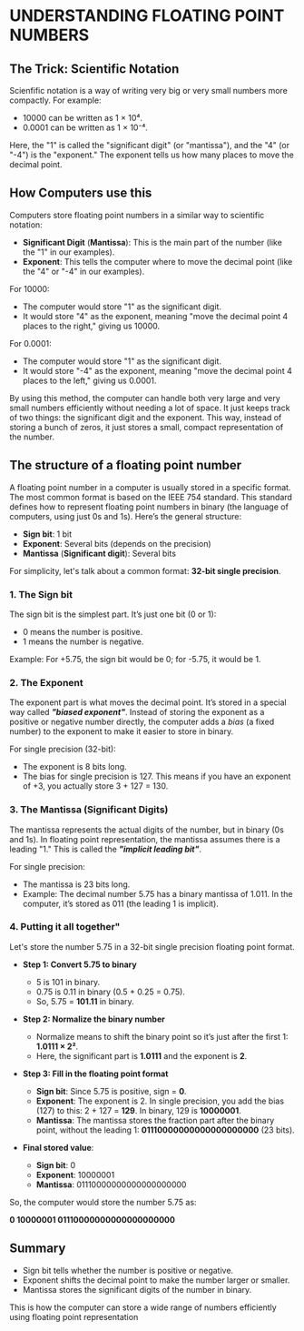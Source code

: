 # UNDERSTANDING FLOATING POINT NUMBERS

## The Trick: Scientific Notation

Scienfific notation is a way of writing very big or very small numbers more compactly. For example:

* 10000 can be written as 1 × 10⁴.
* 0.0001 can be written as 1 × 10⁻⁴.

Here, the "1" is called the "significant digit" (or "mantissa"), and the "4" (or "-4") is the "exponent." The exponent tells us how many places to move the decimal point.

## How Computers use this

Computers store floating point numbers in a similar way to scientific notation:

* **Significant Digit** (**Mantissa**): This is the main part of the number (like the "1" in our examples).
* **Exponent**: This tells the computer where to move the decimal point (like the "4" or "-4" in our examples).

For 10000:

* The computer would store "1" as the significant digit.
* It would store "4" as the exponent, meaning "move the decimal point 4 places to the right," giving us 10000.

For 0.0001:

* The computer would store "1" as the significant digit.
* It would store "-4" as the exponent, meaning "move the decimal point 4 places to the left," giving us 0.0001.

By using this method, the computer can handle both very large and very small numbers efficiently without needing a lot of space. It just keeps track of two things: the significant digit and the exponent. This way, instead of storing a bunch of zeros, it just stores a small, compact representation of the number.

## The structure of a floating point number

A floating point number in a computer is usually stored in a specific format. The most common format is based on the IEEE 754 standard. This standard defines how to represent floating point numbers in binary (the language of computers, using just 0s and 1s). Here’s the general structure:

* **Sign bit**: 1 bit
* **Exponent**: Several bits (depends on the precision)
* **Mantissa** (**Significant digit**): Several bits

For simplicity, let's talk about a common format: **32-bit single precision**.

### 1. The Sign bit

The sign bit is the simplest part. It’s just one bit (0 or 1):

* 0 means the number is positive.
* 1 means the number is negative.

Example: For +5.75, the sign bit would be 0; for -5.75, it would be 1.

### 2. The Exponent

The exponent part is what moves the decimal point. It’s stored in a special way called ***"biased exponent"***. Instead of storing the exponent as a positive or negative number directly, the computer adds a *bias* (a fixed number) to the exponent to make it easier to store in binary.

For single precision (32-bit):
* The exponent is 8 bits long.
* The bias for single precision is 127. This means if you have an exponent of +3, you actually store 3 + 127 = 130.

### 3. The Mantissa (Significant Digits)

The mantissa represents the actual digits of the number, but in binary (0s and 1s). In floating point representation, the mantissa assumes there is a leading "1." This is called the ***"implicit leading bit"***.

For single precision:
* The mantissa is 23 bits long.
* Example: The decimal number 5.75 has a binary mantissa of 1.011. In the computer, it’s stored as 011 (the leading 1 is implicit).

### 4. Putting it all together"

Let's store the number 5.75 in a 32-bit single precision floating point format.

* **Step 1: Convert 5.75 to binary**
    * 5 is 101 in binary.
    * 0.75 is 0.11 in binary (0.5 + 0.25 = 0.75).
    * So, 5.75 = **101.11** in binary.

* **Step 2: Normalize the binary number**
    * Normalize means to shift the binary point so it’s just after the first 1: **1.0111 × 2²**.
    * Here, the significant part is **1.0111** and the exponent is **2**.

* **Step 3: Fill in the floating point format**
    * **Sign bit**: Since 5.75 is positive, sign = **0**.
    * **Exponent**: The exponent is 2. In single precision, you add the bias (127) to this: 2 + 127 = **129**. In binary, 129 is **10000001**.
    * **Mantissa**: The mantissa stores the fraction part after the binary point, without the leading 1: **01110000000000000000000** (23 bits).

* **Final stored value**:
    * **Sign bit**: 0
    * **Exponent**: 10000001
    * **Mantissa**: 01110000000000000000000

So, the computer would store the number 5.75 as:

**0 10000001 01110000000000000000000**

## Summary

* Sign bit tells whether the number is positive or negative.
* Exponent shifts the decimal point to make the number larger or smaller.
* Mantissa stores the significant digits of the number in binary.

This is how the computer can store a wide range of numbers efficiently using floating point representation